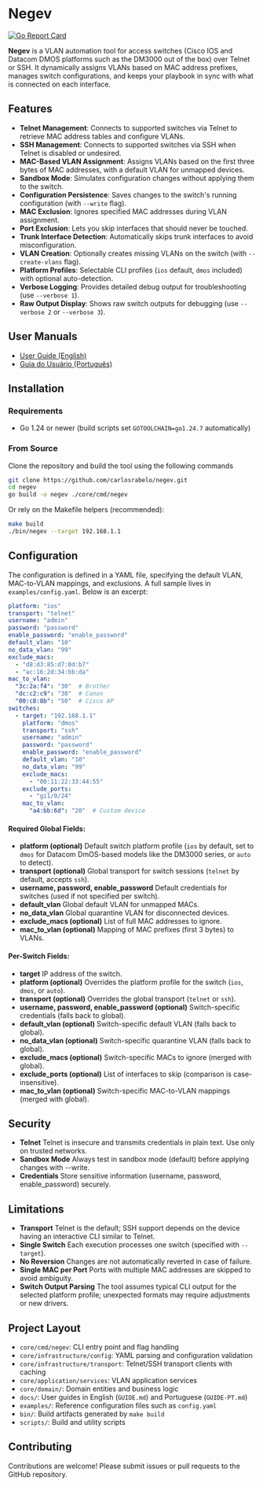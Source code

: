 # Negev

[![Go Report Card](https://goreportcard.com/badge/github.com/carlosrabelo/negev)](https://goreportcard.com/report/github.com/carlosrabelo/negev)

**Negev** is a VLAN automation tool for access switches (Cisco IOS and Datacom DMOS platforms such as the DM3000 out of the box) over Telnet or SSH. It dynamically assigns VLANs based on MAC address prefixes, manages switch configurations, and keeps your playbook in sync with what is connected on each interface.

## Features

- **Telnet Management**: Connects to supported switches via Telnet to retrieve MAC address tables and configure VLANs.
- **SSH Management**: Connects to supported switches via SSH when Telnet is disabled or undesired.
- **MAC-Based VLAN Assignment**: Assigns VLANs based on the first three bytes of MAC addresses, with a default VLAN for unmapped devices.
- **Sandbox Mode**: Simulates configuration changes without applying them to the switch.
- **Configuration Persistence**: Saves changes to the switch's running configuration (with `--write` flag).
- **MAC Exclusion**: Ignores specified MAC addresses during VLAN assignment.
- **Port Exclusion**: Lets you skip interfaces that should never be touched.
- **Trunk Interface Detection**: Automatically skips trunk interfaces to avoid misconfiguration.
- **VLAN Creation**: Optionally creates missing VLANs on the switch (with `--create-vlans` flag).
- **Platform Profiles**: Selectable CLI profiles (`ios` default, `dmos` included) with optional auto-detection.
- **Verbose Logging**: Provides detailed debug output for troubleshooting (use `--verbose 1`).
- **Raw Output Display**: Shows raw switch outputs for debugging (use `--verbose 2` or `--verbose 3`).

## User Manuals

- [User Guide (English)](docs/GUIDE.md)
- [Guia do Usuário (Português)](docs/GUIDE-PT.md)

## Installation

### Requirements

- Go 1.24 or newer (build scripts set `GOTOOLCHAIN=go1.24.7` automatically)

### From Source

Clone the repository and build the tool using the following commands

```bash
git clone https://github.com/carlosrabelo/negev.git
cd negev
go build -o negev ./core/cmd/negev
```

Or rely on the Makefile helpers (recommended):

```bash
make build
./bin/negev --target 192.168.1.1
```

## Configuration

The configuration is defined in a YAML file, specifying the default VLAN, MAC-to-VLAN mappings, and exclusions. A full sample lives in `examples/config.yaml`. Below is an excerpt:

```yaml
platform: "ios"
transport: "telnet"
username: "admin"
password: "password"
enable_password: "enable_password"
default_vlan: "10"
no_data_vlan: "99"
exclude_macs:
  - "d8:d3:85:d7:0d:b7"
  - "ac:16:2d:34:bb:da"
mac_to_vlan:
  "3c:2a:f4": "30"  # Brother
  "dc:c2:c9": "30"  # Canon
  "00:c8:8b": "50"  # Cisco AP
switches:
  - target: "192.168.1.1"
    platform: "dmos"
    transport: "ssh"
    username: "admin"
    password: "password"
    enable_password: "enable_password"
    default_vlan: "10"
    no_data_vlan: "99"
    exclude_macs:
      - "00:11:22:33:44:55"
    exclude_ports:
      - "gi1/0/24"
    mac_to_vlan:
      "a4:bb:6d": "20"  # Custom device
```

#### Required Global Fields:

- **platform (optional)** Default switch platform profile (`ios` by default, set to `dmos` for Datacom DmOS-based models like the DM3000 series, or `auto` to detect).
- **transport (optional)** Global transport for switch sessions (`telnet` by default, accepts `ssh`).
- **username, password, enable_password** Default credentials for switches (used if not specified per switch).
- **default_vlan** Global default VLAN for unmapped MACs.
- **no_data_vlan** Global quarantine VLAN for disconnected devices.
- **exclude_macs (optional)** List of full MAC addresses to ignore.
- **mac_to_vlan (optional)** Mapping of MAC prefixes (first 3 bytes) to VLANs.

#### Per-Switch Fields:

- **target** IP address of the switch.
- **platform (optional)** Overrides the platform profile for the switch (`ios`, `dmos`, or `auto`).
- **transport (optional)** Overrides the global transport (`telnet` or `ssh`).
- **username, password, enable_password (optional)** Switch-specific credentials (falls back to global).
- **default_vlan (optional)** Switch-specific default VLAN (falls back to global).
- **no_data_vlan (optional)** Switch-specific quarantine VLAN (falls back to global).
- **exclude_macs (optional)** Switch-specific MACs to ignore (merged with global).
- **exclude_ports (optional)** List of interfaces to skip (comparison is case-insensitive).
- **mac_to_vlan (optional)** Switch-specific MAC-to-VLAN mappings (merged with global).

## Security

- **Telnet** Telnet is insecure and transmits credentials in plain text. Use only on trusted networks.
- **Sandbox Mode** Always test in sandbox mode (default) before applying changes with --write.
- **Credentials** Store sensitive information (username, password, enable_password) securely.

## Limitations

- **Transport** Telnet is the default; SSH support depends on the device having an interactive CLI similar to Telnet.
- **Single Switch** Each execution processes one switch (specified with `--target`).
- **No Reversion** Changes are not automatically reverted in case of failure.
- **Single MAC per Port** Ports with multiple MAC addresses are skipped to avoid ambiguity.
- **Switch Output Parsing** The tool assumes typical CLI output for the selected platform profile; unexpected formats may require adjustments or new drivers.

## Project Layout

- `core/cmd/negev`: CLI entry point and flag handling
- `core/infrastructure/config`: YAML parsing and configuration validation
- `core/infrastructure/transport`: Telnet/SSH transport clients with caching
- `core/application/services`: VLAN application services
- `core/domain/`: Domain entities and business logic
- `docs/`: User guides in English (`GUIDE.md`) and Portuguese (`GUIDE-PT.md`)
- `examples/`: Reference configuration files such as `config.yaml`
- `bin/`: Build artifacts generated by `make build`
- `scripts/`: Build and utility scripts

## Contributing

Contributions are welcome! Please submit issues or pull requests to the GitHub repository.
